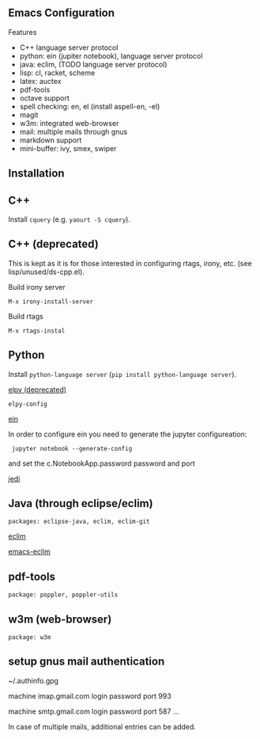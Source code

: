 Emacs Configuration
---

Features

- C++ language server protocol
- python: ein (jupiter notebook), language server protocol
- java: eclim, (TODO language server protocol)
- lisp: cl, racket, scheme
- latex: auctex
- pdf-tools
- octave support
- spell checking: en, el (install aspell-en, -el)
- magit
- w3m: integrated web-browser
- mail: multiple mails through gnus
- markdown support
- mini-buffer: ivy, smex, swiper

Installation
---

## C++

Install `cquery` (e.g. `yaourt -S cquery`).


## C++ (deprecated)

This is kept as it is for those interested in configuring rtags, irony,
etc. (see lisp/unused/ds-cpp.el).

Build irony server


` M-x irony-install-server `


Build rtags


` M-x rtags-instal `


## Python

Install `python-language server` (`pip install python-language server`).

[elpy (deprecated)](https://github.com/jorgenschaefer/elpy)

`elpy-config`


[ein](https://github.com/millejoh/emacs-ipython-notebook)


In order to configure ein you need to generate the jupyter configureation:


` jupyter notebook --generate-config`


and set the c.NotebookApp.password password and port


[jedi](http://tkf.github.io/emacs-jedi/latest/)


## Java (through eclipse/eclim)


` packages: eclipse-java, eclim, eclim-git `


[eclim](http://eclim.org/install.html)


[emacs-eclim](https://github.com/senny/emacs-eclim)


## pdf-tools


` package: poppler, poppler-utils `


## w3m (web-browser)


` package: w3m `


## setup gnus mail authentication

~/.authinfo.gpg

machine imap.gmail.com login <USER> password <PASSWORD> port 993

machine smtp.gmail.com login <USER> password <PASSWORD> port 587 ...

In case of multiple mails, additional entries can be added.
